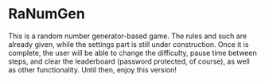 # RaNumGen
This is a random number generator-based game. The rules and such are already given, while the settings part is still under construction. Once it is complete, the user will be able to change the difficulty, pause time between steps, and clear the leaderboard (password protected, of course), as well as other functionality. Until then, enjoy this version!
